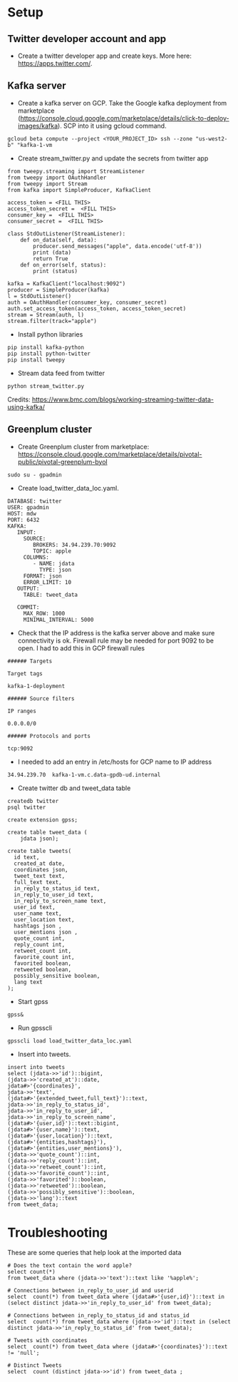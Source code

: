 # Setup

## Twitter developer account and app
* Create a twitter developer app and create keys. More here: https://apps.twitter.com/.

## Kafka server
* Create a kafka server on GCP. Take the Google kafka deployment from marketplace (https://console.cloud.google.com/marketplace/details/click-to-deploy-images/kafka). SCP into it using gcloud command.
```
gcloud beta compute --project <YOUR_PROJECT_ID> ssh --zone "us-west2-b" "kafka-1-vm
```

* Create stream_twitter.py and update the secrets from twitter app
```
from tweepy.streaming import StreamListener
from tweepy import OAuthHandler
from tweepy import Stream
from kafka import SimpleProducer, KafkaClient

access_token = <FILL THIS>
access_token_secret =  <FILL THIS>
consumer_key =  <FILL THIS>
consumer_secret =  <FILL THIS>

class StdOutListener(StreamListener):
    def on_data(self, data):
        producer.send_messages("apple", data.encode('utf-8'))
        print (data)
        return True
    def on_error(self, status):
        print (status)

kafka = KafkaClient("localhost:9092")
producer = SimpleProducer(kafka)
l = StdOutListener()
auth = OAuthHandler(consumer_key, consumer_secret)
auth.set_access_token(access_token, access_token_secret)
stream = Stream(auth, l)
stream.filter(track="apple")
```     

* Install python libraries
```
pip install kafka-python
pip install python-twitter
pip install tweepy
```
* Stream data feed from twitter
```
python stream_twitter.py
```

Credits: https://www.bmc.com/blogs/working-streaming-twitter-data-using-kafka/

## Greenplum cluster

* Create Greenplum cluster from marketplace: https://console.cloud.google.com/marketplace/details/pivotal-public/pivotal-greenplum-byol
```
sudo su - gpadmin
```

* Create load_twitter_data_loc.yaml.  
```
DATABASE: twitter
USER: gpadmin
HOST: mdw
PORT: 6432
KAFKA:
   INPUT:
     SOURCE:
        BROKERS: 34.94.239.70:9092
        TOPIC: apple
     COLUMNS:
        - NAME: jdata
          TYPE: json
     FORMAT: json
     ERROR_LIMIT: 10
   OUTPUT:
     TABLE: tweet_data

   COMMIT:
     MAX_ROW: 1000
     MINIMAL_INTERVAL: 5000
```     
* Check that the IP address is the kafka server above and make sure connectivity is ok. Firewall rule  may be needed for port 9092 to be open. I had to add this in GCP firewall rules
```
###### Targets

Target tags

kafka-1-deployment

###### Source filters

IP ranges

0.0.0.0/0

###### Protocols and ports

tcp:9092
```
* I needed to add an entry in /etc/hosts for GCP name to IP address
```
34.94.239.70  kafka-1-vm.c.data-gpdb-ud.internal
```

* Create twitter db and tweet_data table

```
createdb twitter
psql twitter

create extension gpss;

create table tweet_data (
    jdata json);

create table tweets(
  id text,
  created_at date,
  coordinates json,
  tweet_text text,
  full_text text,
  in_reply_to_status_id text,
  in_reply_to_user_id text,
  in_reply_to_screen_name text,
  user_id text,
  user_name text,
  user_location text,
  hashtags json ,
  user_mentions json ,
  quote_count int,
  reply_count int,
  retweet_count int,
  favorite_count int,
  favorited boolean,
  retweeted boolean,
  possibly_sensitive boolean,
  lang text
);
```
* Start gpss
```
gpss&
```
* Run gpsscli

```
gpsscli load load_twitter_data_loc.yaml

```
* Insert into tweets.

```
insert into tweets
select (jdata->>'id')::bigint,
(jdata->>'created_at')::date, 
jdata#>'{coordinates}',
jdata->>'text',
(jdata#>'{extended_tweet,full_text}')::text,
jdata->>'in_reply_to_status_id',
jdata->>'in_reply_to_user_id',
jdata->>'in_reply_to_screen_name',
(jdata#>'{user,id}')::text::bigint,
(jdata#>'{user,name}')::text,
(jdata#>'{user,location}')::text,
(jdata#>'{entities,hashtags}'),
(jdata#>'{entities,user_mentions}'),
(jdata->>'quote_count')::int,
(jdata->>'reply_count')::int,
(jdata->>'retweet_count')::int,
(jdata->>'favorite_count')::int,
(jdata->>'favorited')::boolean,
(jdata->>'retweeted')::boolean,
(jdata->>'possibly_sensitive')::boolean,
(jdata->>'lang')::text
from tweet_data;
```

# Troubleshooting

These are some queries that help look at the imported data

```
# Does the text contain the word apple?
select count(*)
from tweet_data where (jdata->>'text')::text like '%apple%';
```

```
# Connections between in_reply_to_user_id and userid
select  count(*) from tweet_data where (jdata#>'{user,id}')::text in (select distinct jdata->>'in_reply_to_user_id' from tweet_data);
```

```
# Connections between in_reply_to_status_id and status_id
select  count(*) from tweet_data where (jdata->>'id')::text in (select distinct jdata->>'in_reply_to_status_id' from tweet_data);
```


```
# Tweets with coordinates
select  count(*) from tweet_data where (jdata#>'{coordinates}')::text != 'null';
```

```
# Distinct Tweets 
select  count (distinct jdata->>'id') from tweet_data ;
```

